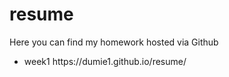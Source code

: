 # resume
Here you can find my homework hosted via Github
<ul>
  <li>week1 https://dumie1.github.io/resume/</li>
</ul>
